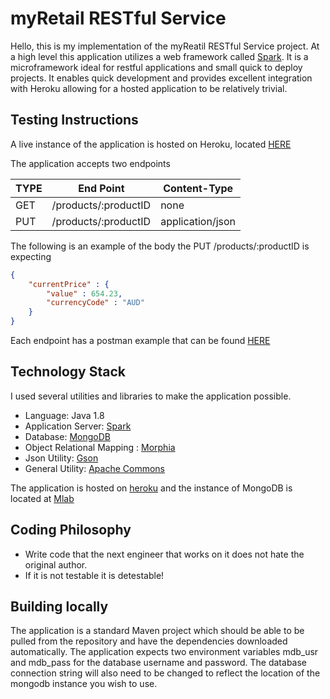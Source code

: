 # myRetail RESTful Service

Hello, this is my implementation of the myReatil RESTful Service project. At a high level
this application utilizes a web framework called [Spark](http://sparkjava.com/). It is a microframework
ideal for restful applications and small quick to deploy projects. It enables quick development and
provides excellent integration with Heroku allowing for a hosted application to be relatively trivial.

## Testing Instructions
A live instance of the application is hosted on Heroku, located [HERE](https://a-zalewski-tget-app.herokuapp.com)

The application accepts two endpoints

| TYPE     | End Point            | Content-Type |
| -------- | :----------:         | ------------     |
| GET      | /products/:productID | none             |
| PUT      | /products/:productID | application/json |


The following is an example of the body the PUT /products/:productID is expecting
``` json
{
    "currentPrice" : {
        "value" : 654.23,
        "currencyCode" : "AUD"
    }
}
```

Each endpoint has a postman example that can be found [HERE](https://app.getpostman.com/run-collection/99ecdab871a606d074fb)


## Technology Stack
  I used several utilities and libraries to make the application possible.
* Language: Java 1.8
* Application Server: [Spark](http://sparkjava.com/)
* Database: [MongoDB](https://www.mongodb.com/)
* Object Relational Mapping : [Morphia](http://morphiaorg.github.io/morphia/1.4/)
* Json Utility: [Gson](https://github.com/google/gson)
* General Utility: [Apache Commons](https://commons.apache.org/)

The application is hosted on [heroku](http://heroku.com) and the instance of MongoDB is located
at [Mlab](https://mlab.com)

## Coding Philosophy
* Write code that the next engineer that works on it does not hate the original author.
* If it is not testable it is detestable!

## Building locally
The application is a standard Maven project which should be able to be pulled from the repository and
have the dependencies downloaded automatically. The application expects two environment variables mdb_usr
and mdb_pass for the database username and password. The database connection string will also need to be changed
to reflect the location of the mongodb instance you wish to use.